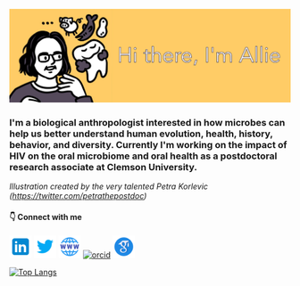 ![Banner](https://github.com/aemann01/aemann01/blob/main/banner.png)

### I'm a biological anthropologist interested in how microbes can help us better understand human evolution, health, history, behavior, and diversity. Currently I'm working on the impact of HIV on the oral microbiome and oral health as a postdoctoral research associate at Clemson University.

*Illustration created by the very talented Petra Korlevic (https://twitter.com/petrathepostdoc)*

#### :point_down: Connect with me

[<img src='https://github.com/aemann01/aemann01/blob/main/icons8-linkedin.svg' alt='linkedin' height='40'>](https://www.linkedin.com/in/allison-mann-70bab816a/)  [<img src='https://github.com/aemann01/aemann01/blob/main/icons8-twitter-48.png' alt='twitter' height='40'>](https://twitter.com/aemann01)  [<img src='https://github.com/aemann01/aemann01/blob/main/icons8-website-48.png' alt='website' height='40'>](https://aemann01.github.io/)  [<img src='https://cdn.jsdelivr.net/npm/simple-icons@3.0.1/icons/orcid.svg' alt='orcid' height='40'>](https://orcid.org/0000-0001-7170-6017)  [<img src='https://github.com/aemann01/aemann01/blob/main/icons8-google-scholar-48.png' alt='googlescholar' height='40'>](https://scholar.google.com/citations?user=BcHAnkwAAAAJ&hl)  

[![Top Langs](https://github-readme-stats.vercel.app/api/top-langs/?username=aemann01&layout=compact&hide=html,batchfile&theme=algolia&border_radius=20)](https://github.com/aemann01/github-readme-stats)



